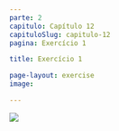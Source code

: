 ```yaml
---
parte: 2
capitulo: Capítulo 12
capituloSlug: capitulo-12
pagina: Exercício 1

title: Exercício 1

page-layout: exercise
image:

---
```


<img src="{{site.baseurl}}/assets/graphics/content/2_5_1_1.png"/>
